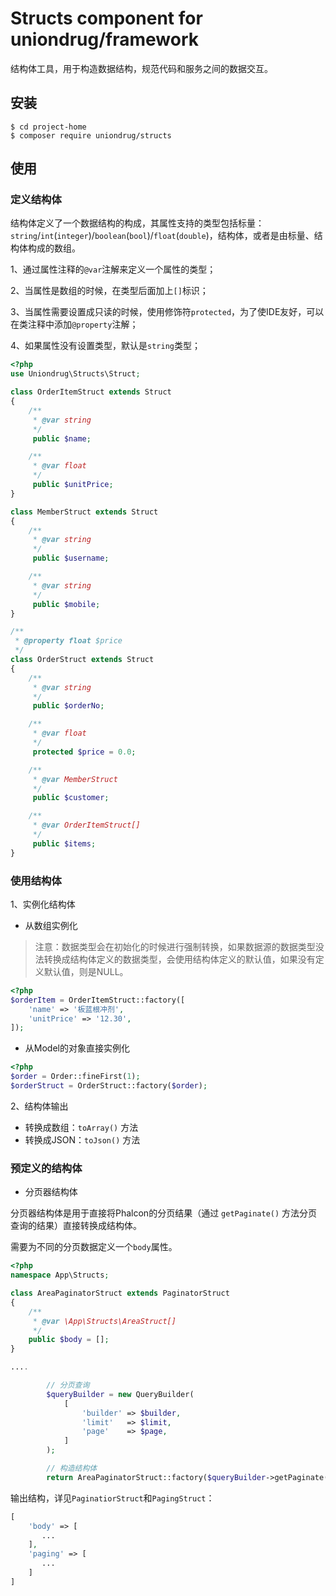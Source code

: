 # Structs component for uniondrug/framework

结构体工具，用于构造数据结构，规范代码和服务之间的数据交互。

## 安装

```shell
$ cd project-home
$ composer require uniondrug/structs
```

## 使用

### 定义结构体

结构体定义了一个数据结构的构成，其属性支持的类型包括标量：`string`/`int`(`integer`)/`boolean`(`bool`)/`float`(`double`)，结构体，或者是由标量、结构体构成的数组。

1、通过属性注释的`@var`注解来定义一个属性的类型；

2、当属性是数组的时候，在类型后面加上`[]`标识；

3、当属性需要设置成只读的时候，使用修饰符`protected`，为了使IDE友好，可以在类注释中添加`@property`注解；

4、如果属性没有设置类型，默认是`string`类型；


```php
<?php
use Uniondrug\Structs\Struct;

class OrderItemStruct extends Struct
{
    /**
     * @var string
     */
     public $name;

    /**
     * @var float
     */
     public $unitPrice;
}

class MemberStruct extends Struct
{
    /**
     * @var string
     */
     public $username;

    /**
     * @var string
     */
     public $mobile;
}

/**
 * @property float $price
 */
class OrderStruct extends Struct
{
    /**
     * @var string
     */
     public $orderNo;

    /**
     * @var float
     */
     protected $price = 0.0;

    /**
     * @var MemberStruct
     */
     public $customer;

    /**
     * @var OrderItemStruct[]
     */
     public $items;
}
```

### 使用结构体

1、实例化结构体

* 从数组实例化

> 注意：数据类型会在初始化的时候进行强制转换，如果数据源的数据类型没法转换成结构体定义的数据类型，会使用结构体定义的默认值，如果没有定义默认值，则是NULL。

```php
<?php
$orderItem = OrderItemStruct::factory([
    'name' => '板蓝根冲剂',
    'unitPrice' => '12.30',
]);
```

* 从Model的对象直接实例化

```php
<?php
$order = Order::fineFirst(1);
$orderStruct = OrderStruct::factory($order);
```

2、结构体输出

* 转换成数组：`toArray()` 方法
* 转换成JSON：`toJson()` 方法

### 预定义的结构体

* 分页器结构体

分页器结构体是用于直接将Phalcon的分页结果（通过 `getPaginate()` 方法分页查询的结果）直接转换成结构体。

需要为不同的分页数据定义一个`body`属性。

```php
<?php
namespace App\Structs;

class AreaPaginatorStruct extends PaginatorStruct
{
    /**
     * @var \App\Structs\AreaStruct[]
     */
    public $body = [];
}

....

        // 分页查询
        $queryBuilder = new QueryBuilder(
            [
                'builder' => $builder,
                'limit'   => $limit,
                'page'    => $page,
            ]
        );

        // 构造结构体
        return AreaPaginatorStruct::factory($queryBuilder->getPaginate());

```

输出结构，详见`PaginatiorStruct`和`PagingStruct`：

```php
[
    'body' => [
       ...
    ],
    'paging' => [
       ...
    ]
]
```